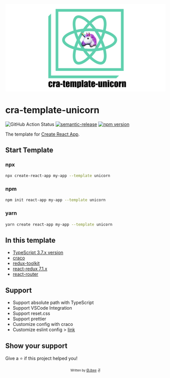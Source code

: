 <div align="center">

  <img src="./assets/logo.png" width="520px">

</div>

# cra-template-unicorn

![GitHub Action Status](https://github.com/JaeYeopHan/cra-template-unicorn/workflows/Deploy/badge.svg) [![semantic-release](https://img.shields.io/badge/%20%20%F0%9F%93%A6%F0%9F%9A%80-semantic--release-e10079.svg)](https://github.com/semantic-release/semantic-release) [![npm version](https://badge.fury.io/js/cra-template-unicorn.svg)](https://badge.fury.io/js/cra-template-unicorn)

The template for [Create React App](https://github.com/facebook/create-react-app).

## Start Template

### npx

```sh
npx create-react-app my-app --template unicorn
```

### npm

```sh
npm init react-app my-app --template unicorn
```

### yarn

```sh
yarn create react-app my-app --template unicorn
```

## In this template

- [TypeScript 3.7.x version](https://github.com/microsoft/TypeScript)
- [craco](https://github.com/gsoft-inc/craco)
- [redux-toolkit](https://github.com/reduxjs/redux-toolkit)
- [react-redux 7.1.x](https://github.com/reduxjs/react-redux)
- [react-router](https://github.com/ReactTraining/react-router)

## Support

- Support absolute path with TypeScript
- Support VSCode Integration
- Support reset.css
- Support prettier
- Customize config with craco
- Customize eslint config > [link](https://create-react-app.dev/docs/advanced-configuration)

## Show your support

Give a ⭐️ if this project helped you!

<div align="center">
  <sub>
    <sup>Written by <a href="https://github.com/JaeYeopHan">@Jbee</a></sup>
  </sub>
  <small>✌</small>
</div>
